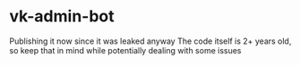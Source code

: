 # vk-admin-bot
Publishing it now since it was leaked anyway
The code itself is 2+ years old, so keep that in mind while potentially dealing with some issues
